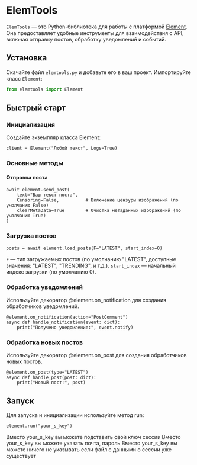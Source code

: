 # ElemTools

`ElemTools` — это Python-библиотека для работы с платформой [Element](https://elemsocial.com). Она предоставляет удобные инструменты для взаимодействия с API, включая отправку постов, обработку уведомлений и событий.

## Установка

Скачайте файл `elemtools.py` и добавьте его в ваш проект. Импортируйте класс `Element`:

```python
from elemtools import Element
```

## Быстрый старт

### Инициализация
Создайте экземпляр класса Element:
```
client = Element("Любой текст", Logs=True)
```

### Основные методы

#### Отправка поста
```
await element.send_post(
    text="Ваш текст поста",
    Censoring=False,          # Включение цензуры изображений (по умолчанию False)
    clearMetaData=True        # Очистка метаданных изображений (по умолчанию True)
)
```
### Загрузка постов
```
posts = await element.load_posts(F="LATEST", start_index=0)
```
```F``` — тип загружаемых постов (по умолчанию "LATEST", доступные значения: "LATEST", "TRENDING", и т.д.).
```start_index``` — начальный индекс загрузки (по умолчанию 0).

### Обработка уведомлений
Используйте декоратор @element.on_notification для создания обработчиков уведомлений.

```
@element.on_notification(action="PostComment")
async def handle_notification(event: dict):
    print("Получено уведомление:", event.notify)
```
### Обработка новых постов
Используйте декоратор @element.on_post для создания обработчиков новых постов.

```
@element.on_post(type="LATEST")
async def handle_post(post: dict):
    print("Новый пост:", post)
```
## Запуск
Для запуска и инициализации используйте метод run:

```
element.run("your_s_key")
```

Вместо your_s_key вы можете подставить свой ключ сессии
Вместо your_s_key вы можете указать почта, пароль
Вместо your_s_key вы можете ничего не указывать если файл с данными о сессии уже существует
